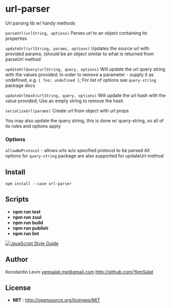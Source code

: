# url-parser

Url parsing lib w/ handy methods

`parseUrl(urlString, options)`
Parses url to an object containing its properties

`updateUrl(urlString, params, options)`
Updates the source url with provided params;
 (should be an object similar to what is returned from parseUrl method

`updateUrlQuery(urlString, query, options)`
Will update the url query string with the values provided;
 In order to remove a parameter - supply it as undefined, e.g. `{ foo: undefined }`;
 For list of options see `query-string` package docs

`updateUrlHash(urlString, query, options)`
Will update the url hash with the value provided;
 Use an empty string to remove the hash

`serializeUrl(params)`
Create url from object with url props

You may also update the query string, this is done w/ query-string, so all of its rules and options apply

### Options
`allowNoProtocol` - allows urls w/o specified protocol to be parsed
All options for `query-string` package are also supported for updateUrl method


## Install

`npm install --save url-parser`


## Scripts

 - **npm run test**
 - **npm run zuul**
 - **npm run build**
 - **npm run publish**
 - **npm run lint**

 [![JavaScript Style Guide](https://cdn.rawgit.com/standard/standard/master/badge.svg)](https://github.com/standard/standard)

## Author

Konstantin Levin <yemsalat.me@gmail.com> http://github.com/YemSalat

## License

 - **MIT** : http://opensource.org/licenses/MIT
